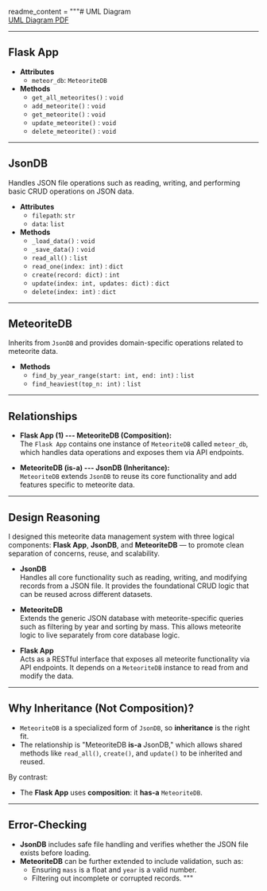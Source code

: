 

readme_content = """# UML Diagram  
[UML Diagram PDF](./UML%20Diagram.pdf)

---

## Flask App
- **Attributes**
  - `meteor_db`: `MeteoriteDB`
- **Methods**
  - `get_all_meteorites()` : `void`  
  - `add_meteorite()` : `void`  
  - `get_meteorite()` : `void`  
  - `update_meteorite()` : `void`  
  - `delete_meteorite()` : `void`  

---

## JsonDB
Handles JSON file operations such as reading, writing, and performing basic CRUD operations on JSON data.

- **Attributes**
  - `filepath`: `str`  
  - `data`: `list`
- **Methods**
  - `_load_data()` : `void`  
  - `_save_data()` : `void`  
  - `read_all()` : `list`  
  - `read_one(index: int)` : `dict`  
  - `create(record: dict)` : `int`  
  - `update(index: int, updates: dict)` : `dict`  
  - `delete(index: int)` : `dict`  

---

## MeteoriteDB
Inherits from `JsonDB` and provides domain-specific operations related to meteorite data.

- **Methods**
  - `find_by_year_range(start: int, end: int)` : `list`  
  - `find_heaviest(top_n: int)` : `list`  

---

## Relationships

- **Flask App (1) --- MeteoriteDB (Composition):**  
  The `Flask App` contains one instance of `MeteoriteDB` called `meteor_db`, which handles data operations and exposes them via API endpoints.

- **MeteoriteDB (is-a) --- JsonDB (Inheritance):**  
  `MeteoriteDB` extends `JsonDB` to reuse its core functionality and add features specific to meteorite data.

---

## Design Reasoning

I designed this meteorite data management system with three logical components: **Flask App**, **JsonDB**, and **MeteoriteDB** — to promote clean separation of concerns, reuse, and scalability.

- **JsonDB**  
  Handles all core functionality such as reading, writing, and modifying records from a JSON file. It provides the foundational CRUD logic that can be reused across different datasets.

- **MeteoriteDB**  
  Extends the generic JSON database with meteorite-specific queries such as filtering by year and sorting by mass. This allows meteorite logic to live separately from core database logic.

- **Flask App**  
  Acts as a RESTful interface that exposes all meteorite functionality via API endpoints. It depends on a `MeteoriteDB` instance to read from and modify the data.

---

## Why Inheritance (Not Composition)?

- `MeteoriteDB` is a specialized form of `JsonDB`, so **inheritance** is the right fit.  
- The relationship is "MeteoriteDB **is-a** JsonDB," which allows shared methods like `read_all()`, `create()`, and `update()` to be inherited and reused.

By contrast:
- The **Flask App** uses **composition**: it **has-a** `MeteoriteDB`.

---

## Error-Checking

- **JsonDB** includes safe file handling and verifies whether the JSON file exists before loading.
- **MeteoriteDB** can be further extended to include validation, such as:
  - Ensuring `mass` is a float and `year` is a valid number.
  - Filtering out incomplete or corrupted records.
"""

